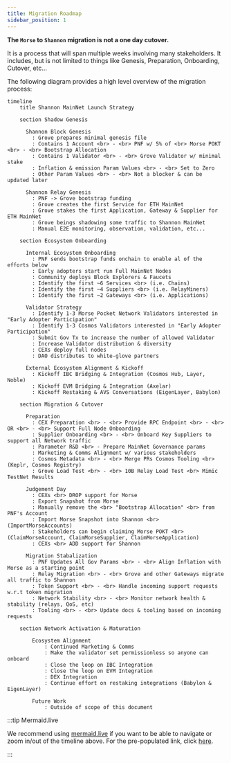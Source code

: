 ```yaml
---
title: Migration Roadmap
sidebar_position: 1
---
```


**The `Morse` to `Shannon` migration is not a one day cutover.**

It is a process that will span multiple weeks involving many stakeholders. It includes,
but is not limited to things like Genesis, Preparation, Onboarding, Cutover, etc...

The following diagram provides a high level overview of the migration process:

```mermaid
timeline
    title Shannon MainNet Launch Strategy

    section Shadow Genesis

      Shannon Block Genesis
        : Grove prepares minimal genesis file
        : Contains 1 Account <br> - <br> PNF w/ 5% of <br> Morse POKT <br> - <br> Bootstrap Allocation
        : Contains 1 Validator <br> - <br> Grove Validator w/ minimal stake
        : Inflation & emission Param Values <br> - <br> Set to Zero
        : Other Param Values <br> - <br> Not a blocker & can be updated later

      Shannon Relay Genesis
        : PNF -> Grove bootstrap funding
        : Grove creates the first Service for ETH MainNet
        : Grove stakes the first Application, Gateway & Supplier for ETH MainNet
        : Grove beings shadowing some traffic to Shannon MainNet
        : Manual E2E monitoring, observation, validation, etc...

    section Ecosystem Onboarding

      Internal Ecosystem Onboarding
        : PNF sends bootstrap funds onchain to enable al of the efforts below
        : Early adopters start run Full MainNet Nodes
        : Community deploys Block Explorers & Faucets
        : Identify the first ~6 Services <br> (i.e. Chains)
        : Identify the first ~4 Suppliers <br> (i.e. RelayMiners)
        : Identify the first ~2 Gateways <br> (i.e. Applications)

      Validator Strategy
        : Identify 1-3 Morse Pocket Network Validators interested in "Early Adopter Participation"
        : Identify 1-3 Cosmos Validators interested in "Early Adopter Participation"
        : Submit Gov Tx to increase the number of allowed Validator
        : Increase Validator distribution & diversity
        : CEXs deploy full nodes
        : DAO distributes to white-glove partners

      External Ecosystem Alignment & Kickoff
        : Kickoff IBC Bridging & Integration (Cosmos Hub, Layer, Noble)
        : Kickoff EVM Bridging & Integration (Axelar)
        : Kickoff Restaking & AVS Conversations (EigenLayer, Babylon)

    section Migration & Cutover

      Preparation
        : CEX Preparation <br> - <br> Provide RPC Endpoint <br> - <br> OR <br> - <br> Support Full Node Onboarding
        : Supplier Onboarding <br> - <br> Onboard Key Suppliers to support all Network traffic
        : Parameter R&D <br> - Prepare MainNet Governance params
        : Marketing & Comms Alignment w/ various stakeholders
        : Cosmos Metadata <br> - <br> Merge PRs Cosmos Tooling <br> (Keplr, Cosmos Registry)
        : Grove Load Test <br> - <br> 10B Relay Load Test <br> Mimic TestNet Results

      Judgement Day
        : CEXs <br> DROP support for Morse
        : Export Snapshot from Morse
        : Manually remove the <br> "Bootstrap Allocation" <br> from PNF's Account
        : Import Morse Snapshot into Shannon <br> (ImportMorseAccounts)
        : Stakeholders can begin claiming Morse POKT <br> (ClaimMorseAccount, ClaimMorseSupplier, ClaimMorseApplication)
        : CEXs <br> ADD support for Shannon

      Migration Stabalization
        : PNF Updates All Gov Params <br> - <br> Align Inflation with Morse as a starting point
        : Relay Migration <br> - <br> Grove and other Gateways migrate all traffic to Shannon
        : Token Support <br> - <br> Handle incoming support requests w.r.t token migration
        : Network Stability <br> - <br> Monitor network health & stability (relays, QoS, etc)
        : Tooling <br> - <br> Update docs & tooling based on incoming requests

    section Network Activation & Maturation

        Ecosystem Alignment
            : Continued Marketing & Comms
            : Make the validator set permissionless so anyone can onboard
            : Close the loop on IBC Integration
            : Close the loop on EVM Integration
            : DEX Integration
            : Continue effort on restaking integrations (Babylon & EigenLayer)

        Future Work
            : Outside of scope of this document
```

:::tip Mermaid.live

We recommend using [mermaid.live](https://mermaid.live/) if you want to be able to
navigate or zoom in/out of the timeline above. For the pre-populated link, click [here](https://mermaid.live/edit#pako:eNqtWG1v4kYQ_isjS6WJRGjIyyVBVSUCJJfmCCmk11OVL2t7gVXsXbq7hnCn62_vzK6NbSCXL70vh72zz7w_M863IFIxDzqBFSlPhOTPEvCfFTbhMJkzKZWEIRPygVv4xDIZzWFiNbN8tn6WXtjwyAoUQ_FYreCWS26EKU5hA3OdqOilPIb8XwdutVpyWGi-YJobSIUUKUtg5iVhKhJeFe8padEiA23oRpHKpIVfQ_0bHPn_Hh9uYPULnP8EaurfDJU2HB5H9081wWulrEFfFtBN0DRGTryh5zNLRMys0jUAb3d5hloL241lLzWj7-Q0cRqgATwVxtDPR6ZZSgAZul1FnmC0rYK_uVZVkJGdc_32rQdlgUFIYUaxBkRMQsghW6B5PAbUz_VuWsY8Yet9aaFAHhVehptgTTMZCznbTWCkOWowgEZizrSx6IZeigifMDiDp49FIe1edeGq3uwuFonwKWnCLcKu0MYGTDJ6j869ixhytNGAcTWJP8GolAM6MJ2KiGK7VdxVhCGTGeZwcDKAVEmBqUWAJqjQoD-5TUufdfeb26jVam23wyBSZm0sT2EkQ8W0D1qh505iMiRp2StWz4LhMjZbKTCgsBnReHKGSxZiwyIc1jxFkU8xQhbv8EStqnADppM1YFAWqN9Q4LUFnUm4yZJk0-kPSAqm3gtpmmEo1hDzRaLWJu_mwSs-aUJqwA3LIm5r1-5iLq2YriuZ_fdDURZ58R6IFm9Bj1wxh-9dPtuUQO22q-Eh0pd-H-KkqKcaQqXgCKIAKZu7ZL098O2j04JlqPkwgNyulH4p7xsQlHFuqBMxac-Bz0TXZ4Ka2opILDwLBW9q6SmTKvO_4E6yMBUWbtUSnl6pioSkFkYnKFoyS0O8j_XEkB1XiL7RWee1_E4ZqVhglYowy9kuFktMC5ZOrZ4GX0xeSljNWHlyu-L63VGJRNygYDUXlh_NEjct0C9Kd5mqwetOR3UTMZMpRg_NuBfRi5pOqyryV3B33YNrLeIZ8UTDteZMe7I-yOP9MQubOP_WXDexObDXDvcBDT4P3wTqvmKN6r3Xxpz4z9_pfp7Q4KGQ-WKEg4HASZjrvmbhOlHycJtshqJQ1IBeZjFCFaZ_dJN1d74NvlSP6kMUSVTEHMaPPRjIeKHE1pQdjesDC7sSCcezCLHHG2y2IfDyuA7rX8M9X1c6HXNvcgWM8PPmytm8xpY0GzkV_rjRL5C9k3zDbrcUHslk5MqIpaZO_hob2CeDWM9UqggH_JJpoTLjJ9ZcJbGrwSpRunoZcsuwG1jNuSHXM2SIsSmknpRKNhE4uMd2wBTnZ2M-o-pfH-7Otk-KxfCERVNDbx9f57N863woUhx59EzOY7Flia30ze9ZPOPOvT7b7VGH0B-PHjcZoNHruK42Vl7d2USyhZnjGjLVKt2V8oMV2UnzlBwhnnEKnoO9y1jgTx0YzsGfTbHw1Rgodao9_W4MwHotZ7yPrxd0cjlMfVhMKinNdydsZIgShgHELG2vkQc9OqniYfI2r4rqrb6rDJnD_ZHu9vu1QOcelNkqGx3NDZFzv-70NW0Mf7qdj2o3cQTv-qK-LbqyruylK2HnuY_M4B7pVgPy2zV_VYGvstKS3Z2YyRiUW1Y3szZ14tw18O4aVoV_Ui9cbhilCv4RcXHNwTmlXEaKSGn-D-7CuO6sWrpFmzMBpIV9VeyCOih4IqF9ptagftsDmUvNOUswKA2KRS5-oMl504Q_1MRtfod10ysNnYP6VECsIlqSbC4R4szEGMnSmcKJbWovTO7i47Lg-CGzWeFdacCeyVcelh81Qmaoe4fotkWH2A6uRZeb0W6QQBZc598vCTdIhAqzvVaSu5ZRnr93tCYqXysSpRbkNs3cynx8_wLN1h9c6OMw-xFe7na-GBOg3kxdUd7DcZuPWIxKOXgPq1G-yTD2HP7CpGyrGWXW0NjErclEasH9Oo7fsJj9jNIRNIMU48dEjN_c3-j6c4Bepvw56ODPGHNCS9p3lGM4xidrGQUdqzPeDLTKZvOgM2WJwSf_UdcXDA1PC5EFk38rVX0MOt-C16Bzftk6PfnQbl-cnJ1dnBxfnTeDddA5urpsnZ1cnh6fn50fty-uzi6-N4OvDqDdOj2_OG4ft-nW6eVV-0Mz4DE1x9D_vcD92aAZzDR5khuIXylc94gIg87V9_8AWY9Ibw).

:::

